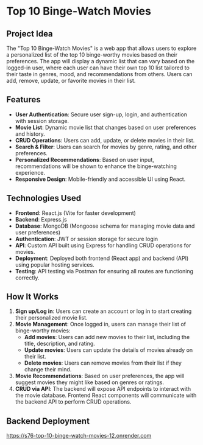 # Top 10 Binge-Watch Movies

## Project Idea
The "Top 10 Binge-Watch Movies" is a web app that allows users to explore a personalized list of the top 10 binge-worthy movies based on their preferences. The app will display a dynamic list that can vary based on the logged-in user, where each user can have their own top 10 list tailored to their taste in genres, mood, and recommendations from others. Users can add, remove, update, or favorite movies in their list.

## Features
- **User Authentication**: Secure user sign-up, login, and authentication with session storage.
- **Movie List**: Dynamic movie list that changes based on user preferences and history.
- **CRUD Operations**: Users can add, update, or delete movies in their list.
- **Search & Filter**: Users can search for movies by genre, rating, and other preferences.
- **Personalized Recommendations**: Based on user input, recommendations will be shown to enhance the binge-watching experience.
- **Responsive Design**: Mobile-friendly and accessible UI using React.

## Technologies Used
- **Frontend**: React.js (Vite for faster development)
- **Backend**: Express.js
- **Database**: MongoDB (Mongoose schema for managing movie data and user preferences)
- **Authentication**: JWT or session storage for secure login
- **API**: Custom API built using Express for handling CRUD operations for movies.
- **Deployment**: Deployed both frontend (React app) and backend (API) using popular hosting services.
- **Testing**: API testing via Postman for ensuring all routes are functioning correctly.

## How It Works
1. **Sign up/Log in**: Users can create an account or log in to start creating their personalized movie list.
2. **Movie Management**: Once logged in, users can manage their list of binge-worthy movies:
   - **Add movies**: Users can add new movies to their list, including the title, description, and rating.
   - **Update movies**: Users can update the details of movies already on their list.
   - **Delete movies**: Users can remove movies from their list if they change their mind.
3. **Movie Recommendations**: Based on user preferences, the app will suggest movies they might like based on genres or ratings.
4. **CRUD via API**: The backend will expose API endpoints to interact with the movie database. Frontend React components will communicate with the backend API to perform CRUD operations.

## Backend Deployment
https://s76-top-10-binge-watch-movies-12.onrender.com

